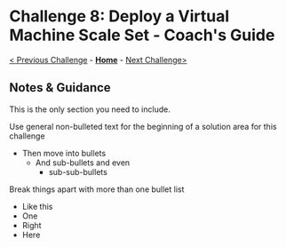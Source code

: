 # Challenge 8: Deploy a Virtual Machine Scale Set - Coach's Guide

[< Previous Challenge](./Solution-07.md) - **[Home](./README.md)** - [Next Challenge>](./Solution-09.md)

## Notes & Guidance
This is the only section you need to include.

Use general non-bulleted text for the beginning of a solution area for this challenge
- Then move into bullets
    - And sub-bullets and even
        - sub-sub-bullets

Break things apart with more than one bullet list
- Like this 
- One
- Right
- Here